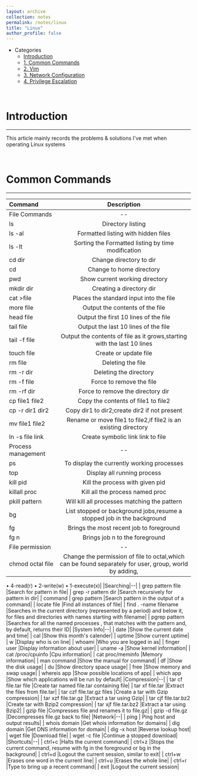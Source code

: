 ```yaml
---
layout: archive
collection: notes
permalink: /notes/linux
title: "Linux"
author_profile: false
---
```


<a name="top"></a>

<!-- GFM-TOC -->
* Categories
    * [Introduction](#introduction)
    * [1. Common Commands](#common-commands)
    * [2. Vim](#vim)
    * [3. Network Configuration](#network-configuration)
    * [4. Privilege Escalation](#privilege-escalation)
<!-- GFM-TOC -->

<br>

# Introduction
<hr>

This article mainly records the problems & solutions I've met when operating Linux systems

<br>

# Common Commands
<hr>
   
| Command | Description |
|:--------|:--------:|
|File Commands|--|
| ls |Directory listing|
| ls -al |Formatted listing with hidden files|
| ls -lt |Sorting the Formatted listing by time modification|
| cd dir |Change directory to dir|
| cd |Change to home directory|
| pwd |Show current working directory|
| mkdir dir |Creating a directory dir|
| cat >file |Places the standard input into the file|
| more file |Output the contents of the file|
| head file |Output the first 10 lines of the file|
| tail file |Output the last 10 lines of the file|
| tail -f file |Output the contents of file as it grows,starting with the last 10 lines|
| touch file |Create or update file|
| rm file |Deleting the file|
| rm -r dir |Deleting the directory|
| rm -f file |Force to remove the file|
| rm -rf dir |Force to remove the directory dir|
| cp file1 file2 |Copy the contents of file1 to file2|
| cp -r dir1 dir2 |Copy dir1 to dir2;create dir2 if not present|
| mv file1 file2 |Rename or move file1 to file2,if file2 is an existing directory|
| ln -s file link |Create symbolic link link to file|
|Process management|--|
| ps |To display the currently working processes|
| top |Display all running process|
| kill pid |Kill the process with given pid|
| killall proc |Kill all the process named proc|
| pkill pattern |Will kill all processes matching the pattern|
| bg |List stopped or background jobs,resume a stopped job in the background|
| fg |Brings the most recent job to foreground|
| fg n |Brings job n to the foreground|
|File permission|--|
| chmod octal file| Change the permission of file to octal,which can be found separately for user, group, world by adding,
• 4-read(r)
• 2-write(w)
• 1-execute(x)|
|Searching|--|
| grep pattern file |Search for pattern in file|
| grep -r pattern dir |Search recursively for pattern in dir|
| command \| grep pattern |Search pattern in the output of a command|
| locate file |Find all instances of file|
| find . -name filename |Searches in the current directory (represented by a period) and below it, for files and directories with names starting with filename|
| pgrep pattern |Searches for all the named processes , that matches with the pattern and, by default, returns their ID|
|System Info|--|
| date |Show the current date and time|
| cal |Show this month's calender|
| uptime |Show current uptime|
| w |Display who is on line|
| whoami |Who you are logged in as|
| finger user |Display information about user|
| uname -a |Show kernel information|
| cat /proc/cpuinfo |Cpu information|
| cat proc/meminfo |Memory information|
| man command |Show the manual for command|
| df |Show the disk usage|
| du |Show directory space usage|
| free |Show memory and swap usage|
| whereis app |Show possible locations of app|
| which app |Show which applications will be run by default|
|Compression|--|
| tar cf file.tar file |Create tar named file.tar containing file|
| tar xf file.tar |Extract the files from file.tar|
| tar czf file.tar.gz files |Create a tar with Gzip compression|
| tar xzf file.tar.gz |Extract a tar using Gzip|
| tar cjf file.tar.bz2 |Create tar with Bzip2 compression|
| tar xjf file.tar.bz2 |Extract a tar using Bzip2|
| gzip file |Compresses file and renames it to file.gz|
| gzip -d file.gz |Decompresses file.gz back to file|
|Network|--|
| ping | Ping host and output results|
| whois domain |Get whois information for domains|
| dig domain |Get DNS information for domain|
| dig -x host |Reverse lookup host|
| wget file |Download file|
| wget -c file |Continue a stopped download|
|Shortcuts|--|
| ctrl+c |Halts the current command|
| ctrl+z |Stops the current command, resume with fg in the foreground or bg in the background|
| ctrl+d |Logout the current session, similar to exit|
| ctrl+w |Erases one word in the current line|
| ctrl+u |Erases the whole line|
| ctrl+r |Type to bring up a recent command|
| exit |Logout the current session|

<br>
